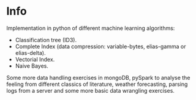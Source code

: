 # Info

Implementation in python of different machine learning algorithms:

- Classification tree (ID3).
- Complete Index (data compression: variable-bytes, elias-gamma or elias-delta).
- Vectorial Index.
- Naive Bayes.

Some more data handling exercises in mongoDB, pySpark to analyse the feeling from different classics of literature, weather forecasting, parsing logs from a server and some more basic data wrangling exercises.
